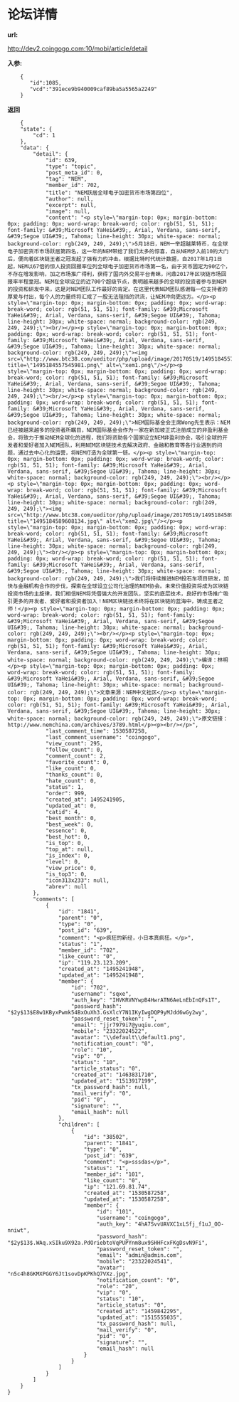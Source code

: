 # 论坛详情 #


**url:**

http://dev2.coingogo.com:10/mobi/article/detail

**入参:**

		{
		   "id":1085,
	       "vcd":"391ece9b940009caf89ba5a5565a2249"
		}


**返回**


		{
	    "state": {
	        "cd": 1
	    },
	    "data": {
	        "detail": {
	            "id": 639,
	            "type": "topic",
	            "post_meta_id": 0,
	            "tag": "NEM",
	            "member_id": 702,
	            "title": "NEM跃居全球电子加密货币市场第四位",
	            "author": null,
	            "excerpt": null,
	            "image": null,
	            "content": "<p style=\"margin-top: 0px; margin-bottom: 0px; padding: 0px; word-wrap: break-word; color: rgb(51, 51, 51); font-family: &#39;Microsoft YaHei&#39;, Arial, Verdana, sans-serif, &#39;Segoe UI&#39;, Tahoma; line-height: 30px; white-space: normal; background-color: rgb(249, 249, 249);\">5月18日，NEM一举超越莱特币，在全球电子加密货币市场跃居第四名，这一年的NEM带给了我们太多的惊喜，自从NEM步入前10的大门后，便向着区块链王者之冠发起了强有力的冲击。根据比特时代统计数据，自2017年1月1日起，NEM以67倍的惊人投资回报率位列全球电子加密货币市场第一名，由于货币固定为90亿个，不存在增发影响，加之市场推广得利，获得了国内外交易平台青睐，问鼎2017年区块链市场回报率半程皇冠。NEM在全球设立的近700个超级节点，表明越来越多的全球的投资者参与到NEM的投资和研发中来，这是对NEM团队工作最好的肯定。在这里代表NEM团队感谢每一位支持者的厚爱与付出，每个人的力量终将汇成了一股无法阻挡的洪流，让NEM冲向更远方。</p><p style=\"margin-top: 0px; margin-bottom: 0px; padding: 0px; word-wrap: break-word; color: rgb(51, 51, 51); font-family: &#39;Microsoft YaHei&#39;, Arial, Verdana, sans-serif, &#39;Segoe UI&#39;, Tahoma; line-height: 30px; white-space: normal; background-color: rgb(249, 249, 249);\"><br/></p><p style=\"margin-top: 0px; margin-bottom: 0px; padding: 0px; word-wrap: break-word; color: rgb(51, 51, 51); font-family: &#39;Microsoft YaHei&#39;, Arial, Verdana, sans-serif, &#39;Segoe UI&#39;, Tahoma; line-height: 30px; white-space: normal; background-color: rgb(249, 249, 249);\"><img src=\"http://www.btc38.com/ueditor/php/upload/image/20170519/1495184557545981.png\" title=\"1495184557545981.png\" alt=\"xem1.png\"/></p><p style=\"margin-top: 0px; margin-bottom: 0px; padding: 0px; word-wrap: break-word; color: rgb(51, 51, 51); font-family: &#39;Microsoft YaHei&#39;, Arial, Verdana, sans-serif, &#39;Segoe UI&#39;, Tahoma; line-height: 30px; white-space: normal; background-color: rgb(249, 249, 249);\"><br/></p><p style=\"margin-top: 0px; margin-bottom: 0px; padding: 0px; word-wrap: break-word; color: rgb(51, 51, 51); font-family: &#39;Microsoft YaHei&#39;, Arial, Verdana, sans-serif, &#39;Segoe UI&#39;, Tahoma; line-height: 30px; white-space: normal; background-color: rgb(249, 249, 249);\">NEM国际基金会主席Wong先生表示：NEM已经被越来越多的投资者所瞩目，NEM国际基金会作为一家在新加坡正式注册成立的非盈利基金会，将致力于推动NEM全球化的进程，我们将资助各个国家设立NEM非盈利协会，吸引全球的开发者和爱好者加入NEM团队，利用NEM区块链技术去解决政府、金融和教育等各行业遇到的问题，通过去中心化的运营，将NEM打造为全球第一链。</p><p style=\"margin-top: 0px; margin-bottom: 0px; padding: 0px; word-wrap: break-word; color: rgb(51, 51, 51); font-family: &#39;Microsoft YaHei&#39;, Arial, Verdana, sans-serif, &#39;Segoe UI&#39;, Tahoma; line-height: 30px; white-space: normal; background-color: rgb(249, 249, 249);\"><br/></p><p style=\"margin-top: 0px; margin-bottom: 0px; padding: 0px; word-wrap: break-word; color: rgb(51, 51, 51); font-family: &#39;Microsoft YaHei&#39;, Arial, Verdana, sans-serif, &#39;Segoe UI&#39;, Tahoma; line-height: 30px; white-space: normal; background-color: rgb(249, 249, 249);\"><img src=\"http://www.btc38.com/ueditor/php/upload/image/20170519/1495184589608134.jpg\" title=\"1495184589608134.jpg\" alt=\"xem2.jpg\"/></p><p style=\"margin-top: 0px; margin-bottom: 0px; padding: 0px; word-wrap: break-word; color: rgb(51, 51, 51); font-family: &#39;Microsoft YaHei&#39;, Arial, Verdana, sans-serif, &#39;Segoe UI&#39;, Tahoma; line-height: 30px; white-space: normal; background-color: rgb(249, 249, 249);\"><br/></p><p style=\"margin-top: 0px; margin-bottom: 0px; padding: 0px; word-wrap: break-word; color: rgb(51, 51, 51); font-family: &#39;Microsoft YaHei&#39;, Arial, Verdana, sans-serif, &#39;Segoe UI&#39;, Tahoma; line-height: 30px; white-space: normal; background-color: rgb(249, 249, 249);\">我们将持续推进NEM投石车项目研发，加快与金融机构合作的步伐，探索在全球设立公司化治理的NEM协会。未来价值投资将成为区块链投资市场的主旋律，我们相信NEM将凭借强大的开发团队，坚实的底层技术，良好的市场推广吸引更多的开发者、爱好者和投资者加入！NEM区块链技术终将在区块链的蓝海中，铸成王者之师！</p><p style=\"margin-top: 0px; margin-bottom: 0px; padding: 0px; word-wrap: break-word; color: rgb(51, 51, 51); font-family: &#39;Microsoft YaHei&#39;, Arial, Verdana, sans-serif, &#39;Segoe UI&#39;, Tahoma; line-height: 30px; white-space: normal; background-color: rgb(249, 249, 249);\"><br/></p><p style=\"margin-top: 0px; margin-bottom: 0px; padding: 0px; word-wrap: break-word; color: rgb(51, 51, 51); font-family: &#39;Microsoft YaHei&#39;, Arial, Verdana, sans-serif, &#39;Segoe UI&#39;, Tahoma; line-height: 30px; white-space: normal; background-color: rgb(249, 249, 249);\">编译：林明</p><p style=\"margin-top: 0px; margin-bottom: 0px; padding: 0px; word-wrap: break-word; color: rgb(51, 51, 51); font-family: &#39;Microsoft YaHei&#39;, Arial, Verdana, sans-serif, &#39;Segoe UI&#39;, Tahoma; line-height: 30px; white-space: normal; background-color: rgb(249, 249, 249);\">文章来源：NEM中文社区</p><p style=\"margin-top: 0px; margin-bottom: 0px; padding: 0px; word-wrap: break-word; color: rgb(51, 51, 51); font-family: &#39;Microsoft YaHei&#39;, Arial, Verdana, sans-serif, &#39;Segoe UI&#39;, Tahoma; line-height: 30px; white-space: normal; background-color: rgb(249, 249, 249);\">原文链接：http://www.nemchina.com/archives/3789.html</p><p><br/></p>",
	            "last_comment_time": 1530587258,
	            "last_comment_username": "coingogo",
	            "view_count": 295,
	            "follow_count": 0,
	            "comment_count": 2,
	            "favorite_count": 0,
	            "like_count": 0,
	            "thanks_count": 0,
	            "hate_count": 0,
	            "status": 1,
	            "order": 999,
	            "created_at": 1495241905,
	            "updated_at": 0,
	            "catid": 4,
	            "best_month": 0,
	            "best_week": 0,
	            "essence": 0,
	            "best_hot": 0,
	            "is_top": 0,
	            "top_at": null,
	            "is_index": 0,
	            "level": 0,
	            "view_price": 0,
	            "is_top3": 0,
	            "icon313x233": null,
	            "abrev": null
	        },
	        "comments": [
	            {
	                "id": "1841",
	                "parent": "0",
	                "type": "0",
	                "post_id": "639",
	                "comment": "<p>疯狂的新经，小日本真疯狂。</p>",
	                "status": "1",
	                "member_id": "702",
	                "like_count": "0",
	                "ip": "119.23.123.209",
	                "created_at": "1495241948",
	                "updated_at": "1495241948",
	                "member": {
	                    "id": "702",
	                    "username": "sqxe",
	                    "auth_key": "IHVKRVNYwpB4HwrATN6AeLnEbInQFs1T",
	                    "password_hash": "$2y$13$E8w1KByxPwmk54BxOuXh3.GsXlcY7N1IKyIwgDQP9yMJdd6wGy2wy",
	                    "password_reset_token": "",
	                    "email": "jjr7979i7@yuqiu.com",
	                    "mobile": "23322024522",
	                    "avatar": "\\default\\default1.png",
	                    "notification_count": "0",
	                    "role": "10",
	                    "vip": "0",
	                    "status": "10",
	                    "article_status": "0",
	                    "created_at": "1463831710",
	                    "updated_at": "1513917199",
	                    "tx_password_hash": null,
	                    "mail_verify": "0",
	                    "pid": "0",
	                    "signature": "",
	                    "email_hash": null
	                },
	                "children": [
	                    {
	                        "id": "38502",
	                        "parent": "1841",
	                        "type": "0",
	                        "post_id": "639",
	                        "comment": "<p>sssdas</p>",
	                        "status": "1",
	                        "member_id": "101",
	                        "like_count": "0",
	                        "ip": "121.69.81.74",
	                        "created_at": "1530587258",
	                        "updated_at": "1530587258",
	                        "member": {
	                            "id": "101",
	                            "username": "coingogo",
	                            "auth_key": "4hA7SvvUAVXC1xLSfj_f1uJ_OO-nniwt",
	                            "password_hash": "$2y$13$.WAq.xSIku9X92a.PdOriebtoVqPUPYnm8ux9SHHFcxFKgDsvN9Fi",
	                            "password_reset_token": "",
	                            "email": "admin@admin.com",
	                            "mobile": "23322024541",
	                            "avatar": "n5c4h8GKMXPGGY6Jt1sovDpKPKhQ7VXz.jpg",
	                            "notification_count": "0",
	                            "role": "20",
	                            "vip": "0",
	                            "status": "10",
	                            "article_status": "0",
	                            "created_at": "1459842295",
	                            "updated_at": "1515555035",
	                            "tx_password_hash": null,
	                            "mail_verify": "0",
	                            "pid": "0",
	                            "signature": "",
	                            "email_hash": null
	                        }
	                    }
	                ]
	            }
	        ]
	    }
	}

